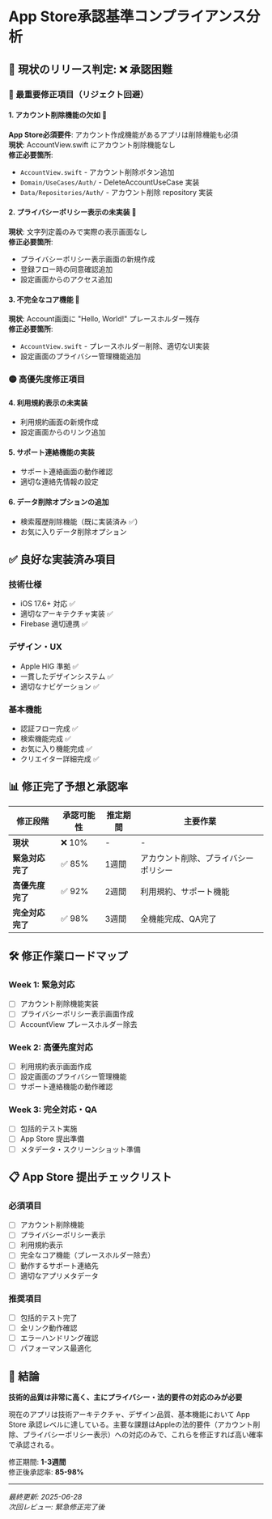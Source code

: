 # App Store承認基準コンプライアンス分析

## 📱 現状のリリース判定: ❌ 承認困難

### 🚨 最重要修正項目（リジェクト回避）

#### 1. アカウント削除機能の欠如 🔴
**App Store必須要件**: アカウント作成機能があるアプリは削除機能も必須  
**現状**: AccountView.swift にアカウント削除機能なし  
**修正必要箇所**:
- `AccountView.swift` - アカウント削除ボタン追加
- `Domain/UseCases/Auth/` - DeleteAccountUseCase 実装
- `Data/Repositories/Auth/` - アカウント削除 repository 実装

#### 2. プライバシーポリシー表示の未実装 🔴
**現状**: 文字列定義のみで実際の表示画面なし  
**修正必要箇所**:
- プライバシーポリシー表示画面の新規作成
- 登録フロー時の同意確認追加
- 設定画面からのアクセス追加

#### 3. 不完全なコア機能 🔴
**現状**: Account画面に "Hello, World!" プレースホルダー残存  
**修正必要箇所**:
- `AccountView.swift` - プレースホルダー削除、適切なUI実装
- 設定画面のプライバシー管理機能追加

### 🟡 高優先度修正項目

#### 4. 利用規約表示の未実装
- 利用規約画面の新規作成
- 設定画面からのリンク追加

#### 5. サポート連絡機能の実装
- サポート連絡画面の動作確認
- 適切な連絡先情報の設定

#### 6. データ削除オプションの追加
- 検索履歴削除機能（既に実装済み ✅）
- お気に入りデータ削除オプション

## ✅ 良好な実装済み項目

### 技術仕様
- iOS 17.6+ 対応 ✅
- 適切なアーキテクチャ実装 ✅
- Firebase 適切連携 ✅

### デザイン・UX
- Apple HIG 準拠 ✅
- 一貫したデザインシステム ✅
- 適切なナビゲーション ✅

### 基本機能
- 認証フロー完成 ✅
- 検索機能完成 ✅
- お気に入り機能完成 ✅
- クリエイター詳細完成 ✅

## 📊 修正完了予想と承認率

| 修正段階 | 承認可能性 | 推定期間 | 主要作業 |
|---------|----------|---------|---------|
| **現状** | ❌ 10% | - | - |
| **緊急対応完了** | ✅ 85% | 1週間 | アカウント削除、プライバシーポリシー |
| **高優先度完了** | ✅ 92% | 2週間 | 利用規約、サポート機能 |
| **完全対応完了** | ✅ 98% | 3週間 | 全機能完成、QA完了 |

## 🛠️ 修正作業ロードマップ

### Week 1: 緊急対応
- [ ] アカウント削除機能実装
- [ ] プライバシーポリシー表示画面作成
- [ ] AccountView プレースホルダー除去

### Week 2: 高優先度対応
- [ ] 利用規約表示画面作成
- [ ] 設定画面のプライバシー管理機能
- [ ] サポート連絡機能の動作確認

### Week 3: 完全対応・QA
- [ ] 包括的テスト実施
- [ ] App Store 提出準備
- [ ] メタデータ・スクリーンショット準備

## 📋 App Store 提出チェックリスト

### 必須項目
- [ ] アカウント削除機能
- [ ] プライバシーポリシー表示
- [ ] 利用規約表示
- [ ] 完全なコア機能（プレースホルダー除去）
- [ ] 動作するサポート連絡先
- [ ] 適切なアプリメタデータ

### 推奨項目
- [ ] 包括的テスト完了
- [ ] 全リンク動作確認
- [ ] エラーハンドリング確認
- [ ] パフォーマンス最適化

## 🎯 結論

**技術的品質は非常に高く、主にプライバシー・法的要件の対応のみが必要**

現在のアプリは技術アーキテクチャ、デザイン品質、基本機能において App Store 承認レベルに達している。主要な課題はAppleの法的要件（アカウント削除、プライバシーポリシー表示）への対応のみで、これらを修正すれば高い確率で承認される。

修正期間: **1-3週間**  
修正後承認率: **85-98%**

---

*最終更新: 2025-06-28*  
*次回レビュー: 緊急修正完了後*